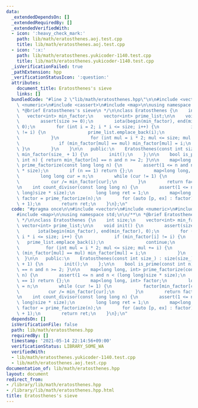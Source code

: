 ```yaml
---
data:
  _extendedDependsOn: []
  _extendedRequiredBy: []
  _extendedVerifiedWith:
  - icon: ':heavy_check_mark:'
    path: lib/math/eratosthenes.aoj.test.cpp
    title: lib/math/eratosthenes.aoj.test.cpp
  - icon: ':x:'
    path: lib/math/eratosthenes.yukicoder-1140.test.cpp
    title: lib/math/eratosthenes.yukicoder-1140.test.cpp
  _isVerificationFailed: true
  _pathExtension: hpp
  _verificationStatusIcon: ':question:'
  attributes:
    document_title: Eratosthenes's sieve
    links: []
  bundledCode: "#line 2 \"lib/math/eratosthenes.hpp\"\n\n#include <vector>\n#include\
    \ <numeric>\n#include <cassert>\n#include <map>\n\nusing namespace std;\n\n/**\n\
    \ *@brief Eratosthenes's sieve\n */\n\nclass Eratosthenes {\n    int size;\n \
    \   vector<int> min_factor;\n    vector<int> prime_list;\n\n    void init() {\n\
    \        assert(size >= 0);\n        iota(begin(min_factor), end(min_factor),\
    \ 0);\n        for (int i = 2; i * i <= size; i++) {\n            if (min_factor[i]\
    \ != i) {\n                prime_list.emplace_back(i);\n                continue;\n\
    \            }\n            for (int mul = i * 2; mul <= size; mul += i) {\n \
    \               if (min_factor[mul] == mul) min_factor[mul] = i;\n           \
    \ }\n        }\n    }\n\n   public:\n    Eratosthenes(const int size_) : size(size_),\
    \ min_factor(size_ + 1) {\n        init();\n    };\n\n    bool is_prime(const\
    \ int n) { return min_factor[n] == n and n >= 2; }\n\n    map<long long, int>\
    \ prime_factorize(const long long n) {\n        assert(1 <= n and n < (long long)size\
    \ * size);\n        if (n == 1) return {};\n        map<long long, int> factor;\n\
    \        long long cur = n;\n        while (cur != 1) {\n            factor[min_factor[cur]]++;\n\
    \            cur /= min_factor[cur];\n        }\n        return factor;\n    }\n\
    \n    int count_divisor(const long long n) {\n        assert(1 <= n and n < (long\
    \ long)size * size);\n        long long ret = 1;\n        map<long long, int>\
    \ factor = prime_factorize(n);\n        for (auto [p, ex] : factor) ret *= (ex\
    \ + 1);\n        return ret;\n    }\n};\n"
  code: "#pragma once\n\n#include <vector>\n#include <numeric>\n#include <cassert>\n\
    #include <map>\n\nusing namespace std;\n\n/**\n *@brief Eratosthenes's sieve\n\
    \ */\n\nclass Eratosthenes {\n    int size;\n    vector<int> min_factor;\n   \
    \ vector<int> prime_list;\n\n    void init() {\n        assert(size >= 0);\n \
    \       iota(begin(min_factor), end(min_factor), 0);\n        for (int i = 2;\
    \ i * i <= size; i++) {\n            if (min_factor[i] != i) {\n             \
    \   prime_list.emplace_back(i);\n                continue;\n            }\n  \
    \          for (int mul = i * 2; mul <= size; mul += i) {\n                if\
    \ (min_factor[mul] == mul) min_factor[mul] = i;\n            }\n        }\n  \
    \  }\n\n   public:\n    Eratosthenes(const int size_) : size(size_), min_factor(size_\
    \ + 1) {\n        init();\n    };\n\n    bool is_prime(const int n) { return min_factor[n]\
    \ == n and n >= 2; }\n\n    map<long long, int> prime_factorize(const long long\
    \ n) {\n        assert(1 <= n and n < (long long)size * size);\n        if (n\
    \ == 1) return {};\n        map<long long, int> factor;\n        long long cur\
    \ = n;\n        while (cur != 1) {\n            factor[min_factor[cur]]++;\n \
    \           cur /= min_factor[cur];\n        }\n        return factor;\n    }\n\
    \n    int count_divisor(const long long n) {\n        assert(1 <= n and n < (long\
    \ long)size * size);\n        long long ret = 1;\n        map<long long, int>\
    \ factor = prime_factorize(n);\n        for (auto [p, ex] : factor) ret *= (ex\
    \ + 1);\n        return ret;\n    }\n};\n"
  dependsOn: []
  isVerificationFile: false
  path: lib/math/eratosthenes.hpp
  requiredBy: []
  timestamp: '2021-05-14 22:14:56+09:00'
  verificationStatus: LIBRARY_SOME_WA
  verifiedWith:
  - lib/math/eratosthenes.yukicoder-1140.test.cpp
  - lib/math/eratosthenes.aoj.test.cpp
documentation_of: lib/math/eratosthenes.hpp
layout: document
redirect_from:
- /library/lib/math/eratosthenes.hpp
- /library/lib/math/eratosthenes.hpp.html
title: Eratosthenes's sieve
---
```


